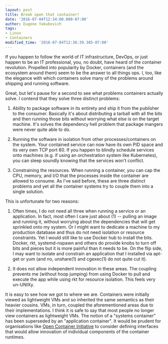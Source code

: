 ```yaml
---
layout: post
title: Break open that container!
date: '2016-07-04T12:34:00.000-07:00'
author: Eugene Yakubovich
tags:
- Linux
- Containers
modified_time: '2016-07-04T12:36:39.385-07:00'
---
```


If you happen to follow the world of IT infrastructure, DevOps, or just happen to be an IT professional, you, no doubt, have heard of the container revolution.
Propelled into popularity by Docker, containers (and the ecosystem around them) seem to be the answer to all things ops.
I, too, like the elegance with which containers solve many of the problems around shipping and running software.

Great, but let's pause for a second to see what problems containers actually solve.
I contend that they solve three distinct problems:
1. Ability to package software in its entirety and ship it from the publisher to the consumer.
Basically it's about distributing a tarball with all the bits and then running those bits without worrying what else is on the target machine.
It's solves the dependency hell problem that package mangers were never quite able to do.

2. Running the software in isolation from other processes/containers on the system. Your contained service can now have its own PID space and its very own TCP port 80.
If you happen to blindly schedule services onto machines (e.g. if using an orchestration system like Kubernetes), you can sleep soundly knowing that the services won't conflict.

3. Constraining the resources. When running a container, you can cap the CPU, memory, and I/O that the processes inside the container are allowed to consume.
As I've said before, these are three distinct problems and yet all the container systems try to couple them into a single solution.

This is unfortunate for two reasons:
1. Often times, I do not need all three when running a service or an application. In fact, most often I care just about (1) -- pulling an image and running it, without worrying about the dependencies that will get sprinkled onto my system.
Or I might want to dedicate a machine to my production database and thus do not need isolation or resource constraints.
Yet I would still like to use Docker hub to install the bits.
Docker, rkt, systemd-nspawn and others do provide knobs to turn off bits and pieces but it is more painful than it needs to be.
On the flip side, I may want to isolate and constrain an application that I installed via apt-get or yum (and no, unshare(1) and cgexec(1) do not quite cut it).

2. It does not allow independent innovation in these areas.
The coupling prevents me (without hoop jumping) from using Docker to pull and execute the app while using rkt for resource isolation.
This feels very un-UNIXy.

It is easy to see how we got to where we are.
Containers were initially viewed as lightweight VMs and so inherited the same semantics as their heavier cousins.
VMs, in turn, coupled the aforementioned areas due to their implementations.
I think it is safe to say that most people no longer view containers as lightweight VMs.
The notion of a "systems container" has been superseded by an "application container".
It would be prudent for organisations like [Open Container Initiative](https://www.opencontainers.org/) to consider defining interfaces that would allow innovation of individual components of the container runtimes.
